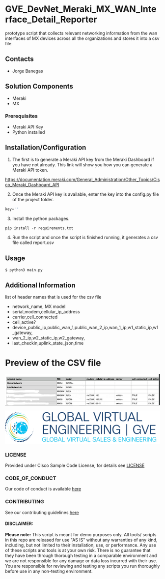 # GVE_DevNet_Meraki_MX_WAN_Interface_Detail_Reporter
prototype script that collects relevant networking information from the wan interfaces of MX devices across all the organizations and stores it into a csv file. 


## Contacts
* Jorge Banegas

## Solution Components
* Meraki
*  MX

### Prerequisites
* Meraki API Key
* Python installed

## Installation/Configuration

1. The first is to generate a Meraki API key from the Meraki Dashboard if you have not already. This link will show you how you can generate a Meraki API token.

https://documentation.meraki.com/General_Administration/Other_Topics/Cisco_Meraki_Dashboard_API

2. Once the Meraki API key is available, enter the key into the config.py file of the project folder. 
```python
key=''
```
3. Install the python packages. 
```python
pip install -r requirements.txt
```

4. Run the script and once the script is finished running, it generates a csv file called report.csv


## Usage
    $ python3 main.py

## Additional Information
list of header names that is used for the csv file
* network_name, MX model
* serial,modem,cellular_ip_address
* carrier,cell_connected
* cell_active?
* device_public_ip,public_wan_1,public_wan_2_ip,wan_1_ip,w1_static_ip,w1_gateway,
* wan_2_ip,w2_static_ip,w2_gateway,
* last_checkin,uplink_state_json,time

# Preview of the CSV file
![/IMAGES/screenshot.jpg](/IMAGES/screenshot.jpg)



![/IMAGES/0image.png](/IMAGES/0image.png)

### LICENSE

Provided under Cisco Sample Code License, for details see [LICENSE](LICENSE.md)

### CODE_OF_CONDUCT

Our code of conduct is available [here](CODE_OF_CONDUCT.md)

### CONTRIBUTING

See our contributing guidelines [here](CONTRIBUTING.md)

#### DISCLAIMER:
<b>Please note:</b> This script is meant for demo purposes only. All tools/ scripts in this repo are released for use "AS IS" without any warranties of any kind, including, but not limited to their installation, use, or performance. Any use of these scripts and tools is at your own risk. There is no guarantee that they have been through thorough testing in a comparable environment and we are not responsible for any damage or data loss incurred with their use.
You are responsible for reviewing and testing any scripts you run thoroughly before use in any non-testing environment.
